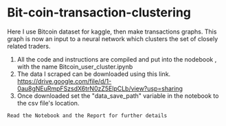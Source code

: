 # Bit-coin-transaction-clustering
  Here I use Bitcoin dataset for kaggle, then make transactions graphs. This graph is now an input to a neural network which clusters the set of closely related traders.  
1) All the code and instructions are compiled and put into the nodebook , with the name Bitcoin_user_cluster.ipynb
2) The data I scraped can be downloaded using this link.
   https://drive.google.com/file/d/1-0au8gNEuRmpFSzsdX6trN0zZ5ElpCLb/view?usp=sharing
3) Once downloaded set the "data_save_path" variable in the notebook to the csv file's location.


```
Read the Notebook and the Report for further details
```
